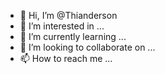 - 👋 Hi, I’m @Thianderson
- 👀 I’m interested in ...
- 🌱 I’m currently learning ...
- 💞️ I’m looking to collaborate on ...
- 📫 How to reach me ...

<!---
Thianderson/Thianderson is a ✨ special ✨ repository because its `README.md` (this file) appears on your GitHub profile.
You can click the Preview link to take a look at your changes.
--->
